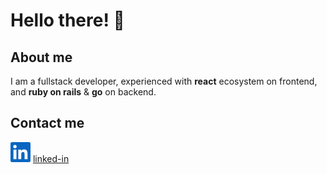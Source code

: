 # Hello there! 🤖

## About me

I am a fullstack developer, experienced with **react** ecosystem on frontend, and **ruby on rails** & **go** on backend.

## Contact me

![linked-in icon](./assets/LI-icon.svg) [linked-in](https://www.linkedin.com/in/kkorczyn/)

<!--
**korczas/korczas** is a ✨ _special_ ✨ repository because its `README.md` (this file) appears on your GitHub profile.

Here are some ideas to get you started:

- 🔭 I’m currently working on ...
- 🌱 I’m currently learning ...
- 👯 I’m looking to collaborate on ...
- 🤔 I’m looking for help with ...
- 💬 Ask me about ...
- 📫 How to reach me: ...
- 😄 Pronouns: ...
- ⚡ Fun fact: ...
-->
